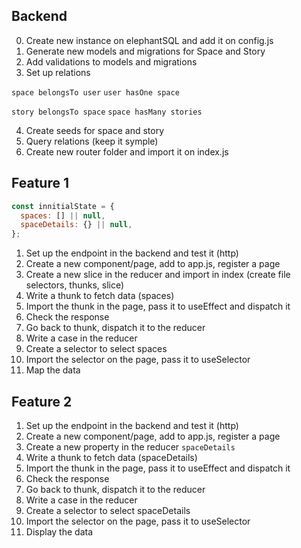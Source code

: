 ## Backend

0. Create new instance on elephantSQL and add it on config.js
1. Generate new models and migrations for Space and Story
2. Add validations to models and migrations
3. Set up relations

`space belongsTo user`
`user hasOne space`

`story belongsTo space`
`space hasMany stories`

4. Create seeds for space and story
5. Query relations (keep it symple)
6. Create new router folder and import it on index.js

## Feature 1

```js
const innitialState = {
  spaces: [] || null,
  spaceDetails: {} || null,
};
```

1. Set up the endpoint in the backend and test it (http)
2. Create a new component/page, add to app.js, register a page
3. Create a new slice in the reducer and import in index (create file selectors, thunks, slice)
4. Write a thunk to fetch data (spaces)
5. Import the thunk in the page, pass it to useEffect and dispatch it
6. Check the response
7. Go back to thunk, dispatch it to the reducer
8. Write a case in the reducer
9. Create a selector to select spaces
10. Import the selector on the page, pass it to useSelector
11. Map the data

## Feature 2

1. Set up the endpoint in the backend and test it (http)
2. Create a new component/page, add to app.js, register a page
3. Create a new property in the reducer `spaceDetails`
4. Write a thunk to fetch data (spaceDetails)
5. Import the thunk in the page, pass it to useEffect and dispatch it
6. Check the response
7. Go back to thunk, dispatch it to the reducer
8. Write a case in the reducer
9. Create a selector to select spaceDetails
10. Import the selector on the page, pass it to useSelector
11. Display the data
